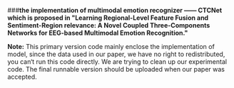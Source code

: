 ###**the implementation of multimodal emotion recognizer —— CTCNet which is proposed in "Learning Regional-Level Feature Fusion and Sentiment-Region relevance: A Novel Coupled Three-Components Networks for EEG-based Multimodal Emotion Recognition."**

**Note:** This primary version code mainly enclose the implementation of model, since the data used in our paper, we have no right to redistributed, you can‘t run this code directly. We are trying to  clean up our experimental code. The final runnable version should be uploaded when our paper was accepted. 